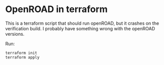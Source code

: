 # OpenROAD in terraform

This is a terraform script that should run openROAD, but it crashes on the verification build. I probably have something wrong with the openROAD versions.

Run:

```shell
terraform init
terraform apply
```
